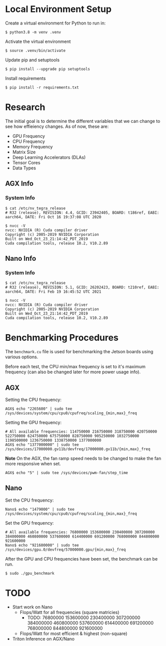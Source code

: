 # Local Environment Setup

Create a virtual environment for Python to run in:

`$ python3.8 -m venv .venv`

Activate the virtual environment

`$ source .venv/bin/activate`

Update pip and setuptools

`$ pip install --upgrade pip setuptools`

Install requirements

`$ pip install -r requirements.txt`


# Research

The initial goal is to determine the different variables that we can change to see how effieiency changes.
As of now, these are:
- GPU Frequency
- CPU Frequency
- Memory Frequency
- Matrix Size
- Deep Learning Accelerators (DLAs)
- Tensor Cores
- Data Types


## AGX Info

### System Info

```
$ cat /etc/nv_tegra_release
# R32 (release), REVISION: 4.4, GCID: 23942405, BOARD: t186ref, EABI: aarch64, DATE: Fri Oct 16 19:37:08 UTC 2020
```

```
$ nvcc -V
nvcc: NVIDIA (R) Cuda compiler driver
Copyright (c) 2005-2019 NVIDIA Corporation
Built on Wed_Oct_23_21:14:42_PDT_2019
Cuda compilation tools, release 10.2, V10.2.89
```

## Nano Info

### System Info

```
$ cat /etc/nv_tegra_release
# R32 (release), REVISION: 5.1, GCID: 26202423, BOARD: t210ref, EABI: aarch64, DATE: Fri Feb 19 16:45:52 UTC 2021
```

```
$ nvcc -V
nvcc: NVIDIA (R) Cuda compiler driver
Copyright (c) 2005-2019 NVIDIA Corporation
Built on Wed_Oct_23_21:14:42_PDT_2019
Cuda compilation tools, release 10.2, V10.2.89
```

# Benchmarking Procedures

The `benchmark.cu` file is used for benchmarking the Jetson boards using various options.

Before each test, the CPU min/max frequency is set to it's maximum frequency (can also be changed later for more power usage info).

## AGX

Setting the CPU frequency:
```
AGX$ echo "2265600" | sudo tee /sys/devices/system/cpu/cpu0/cpufreq/scaling_{min,max}_freq
```

Setting the GPU frequency:

```
# All available frequencies: 114750000 216750000 318750000 420750000 522750000 624750000 675750000 828750000 905250000 1032750000 1198500000 1236750000 1338750000 1377000000
AGX$ echo "1377000000" | sudo tee /sys/devices/17000000.gv11b/devfreq/17000000.gv11b/{min,max}_freq
```

**Note** On the AGX, the fan ramp speed needs to be changed to make the fan more responsive when set.

```
AGX$ echo "5" | sudo tee /sys/devices/pwm-fan/step_time
```

## Nano

Set the CPU frequency:
```
Nano$ echo "1479000" | sudo tee /sys/devices/system/cpu/cpu0/cpufreq/scaling_{min,max}_freq
```

Set the GPU frequency:

```
# All available frequencies: 76800000 153600000 230400000 307200000 384000000 460800000 537600000 614400000 691200000 768000000 844800000 921600000
Nano$ echo "921600000" | sudo tee /sys/devices/gpu.0/devfreq/57000000.gpu/{min,max}_freq
```

After the GPU and CPU frequencies have been set, the benchmark can be run.

```
$ sudo ./gpu_benchmark
```


# TODO
- Start work on Nano
  - Flops/Watt for all frequencies (square matricies)
    - TODO: 76800000 153600000 230400000 307200000 384000000 460800000 537600000 614400000 691200000 768000000 844800000 921600000
  - Flops/Watt for most efficient & highest (non-square)
- Triton Inference on AGX/Nano